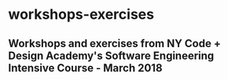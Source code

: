 # workshops-exercises

## Workshops and exercises from NY Code + Design Academy's Software Engineering Intensive Course - March 2018
